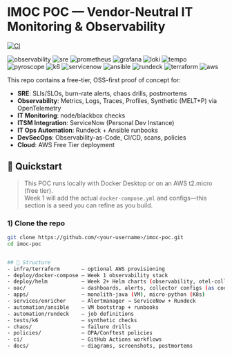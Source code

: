 ﻿# IMOC POC — Vendor-Neutral IT Monitoring & Observability


[![CI](https://github.com/kaivalyanidhaye/imoc-poc/actions/workflows/ci.yml/badge.svg)](https://github.com/<your-username>/imoc-poc/actions)

![observability](https://img.shields.io/badge/observability-otel-blue)
![sre](https://img.shields.io/badge/sre-slo%2Fburn--rate-green)
![prometheus](https://img.shields.io/badge/prometheus-metrics-orange)
![grafana](https://img.shields.io/badge/grafana-dashboards-yellow)
![loki](https://img.shields.io/badge/loki-logs-lightgrey)
![tempo](https://img.shields.io/badge/tempo-traces-blueviolet)
![pyroscope](https://img.shields.io/badge/pyroscope-profiling-red)
![k6](https://img.shields.io/badge/k6-synthetic%20tests-brightgreen)
![servicenow](https://img.shields.io/badge/itsm-servicenow-lightblue)
![ansible](https://img.shields.io/badge/automation-ansible-darkred)
![rundeck](https://img.shields.io/badge/automation-rundeck-purple)
![terraform](https://img.shields.io/badge/iac-terraform-593d88)
![aws](https://img.shields.io/badge/cloud-aws-ff9900)


This repo contains a free-tier, OSS-first proof of concept for:
- **SRE**: SLIs/SLOs, burn-rate alerts, chaos drills, postmortems
- **Observability**: Metrics, Logs, Traces, Profiles, Synthetic (MELT+P) via OpenTelemetry
- **IT Monitoring**: node/blackbox checks
- **ITSM Integration**: ServiceNow (Personal Dev Instance)
- **IT Ops Automation**: Rundeck + Ansible runbooks
- **DevSecOps**: Observability-as-Code, CI/CD, scans, policies
- **Cloud**: AWS Free Tier deployment

## 🚀 Quickstart

> This POC runs locally with Docker Desktop or on an AWS t2.micro (free tier).  
> Week 1 will add the actual `docker-compose.yml` and configs—this section is a seed you can refine as you build.

### 1) Clone the repo
```bash
git clone https://github.com/<your-username>/imoc-poc.git
cd imoc-poc


## 📂 Structure
- infra/terraform       — optional AWS provisioning
- deploy/docker-compose — Week 1 observability stack
- deploy/helm           — Week 2+ Helm charts (observability, otel-collector, service-b)
- oac/                  — dashboards, alerts, collector configs (as code)
- apps/                 — monolith-java (VM), micro-python (K8s)
- services/enricher     — Alertmanager → ServiceNow + Rundeck
- automation/ansible    — VM bootstrap + runbooks
- automation/rundeck    — job definitions
- tests/k6              — synthetic checks
- chaos/                — failure drills
- policies/             — OPA/Conftest policies
- ci/                   — GitHub Actions workflows
- docs/                 — diagrams, screenshots, postmortems
